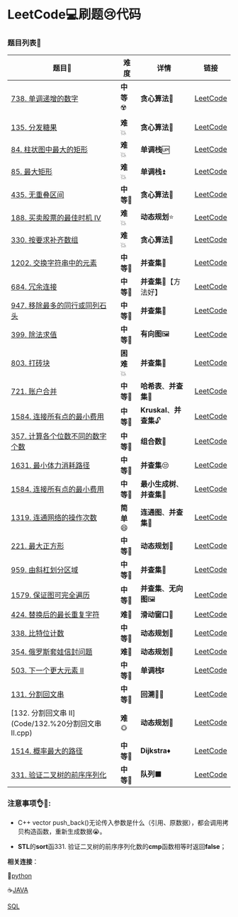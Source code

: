 # LeetCode:computer:刷题:cry:代码



### 题目列表:page_facing_up:

| 题目:card_index:                                             | 难度                     | 详情                                   | 链接                                                         |
| ------------------------------------------------------------ | ------------------------ | -------------------------------------- | ------------------------------------------------------------ |
| [738. 单调递增的数字](Code/738.%20单调递增的数字.cpp)        | **中等**:radioactive:    | **贪心算法**:bear:                     | [LeetCode](https://leetcode-cn.com/problems/monotone-increasing-digits/) |
| [135. 分发糖果](Code/135.%20分发糖果.cpp)                    | **难**:boom:             | **贪心算法**:bear:                     | [LeetCode](https://leetcode-cn.com/problems/candy/submissions/) |
| [84. 柱状图中最大的矩形](Code/84.%20柱状图中最大的矩形.cpp)  | **难**:boom:             | **单调栈**:up:                         | [LeetCode](https://leetcode-cn.com/problems/largest-rectangle-in-histogram/) |
| [85. 最大矩形](Code/85.%20最大矩形.cpp)                      | **难**:boom:             | **单调栈**:arrow_double_up:            | [LeetCode](https://leetcode-cn.com/problems/maximal-rectangle/) |
| [435. 无重叠区间](Code/435.%20无重叠区间.cpp)                | **中等**:low_brightness: | **贪心算法**:bear:                     | [LeetCode](https://leetcode-cn.com/problems/non-overlapping-intervals/) |
| [188. 买卖股票的最佳时机 IV](Code/188.%20买卖股票的最佳时机%20IV.cpp) | **难**:boom:             | **动态规划**:star:                     | [LeetCode](https://leetcode-cn.com/problems/best-time-to-buy-and-sell-stock-iv/submissions/) |
| [330. 按要求补齐数组](Code/330.%20按要求补齐数组.cpp)        | **难**:boom:             | **贪心算法**:bear:                     | [LeetCode](https://leetcode-cn.com/problems/patching-array/) |
| [1202. 交换字符串中的元素](Code/1202.%20交换字符串中的元素.cpp) | **中等**:low_brightness: | **并查集**:unicorn:                    | [LeetCode](https://leetcode-cn.com/problems/smallest-string-with-swaps/) |
| [684. 冗余连接](Code/684.%20冗余连接.cpp)                    | **中等**:low_brightness: | **并查集**:unicorn:【方法好】          | [LeetCode](https://leetcode-cn.com/problems/redundant-connection/) |
| [947. 移除最多的同行或同列石头](Code/947.%20移除最多的同行或同列石头.cpp) | **中等**:low_brightness: | **并查集**:unicorn:                    | [LeetCode](https://leetcode-cn.com/problems/most-stones-removed-with-same-row-or-column/) |
| [399. 除法求值](Code/399.%20除法求值.cpp)                    | **中等**:low_brightness: | **有向图**:framed_picture:             | [LeetCode](https://leetcode-cn.com/problems/evaluate-division/submissions/) |
| [803. 打砖块](Code/803.%20打砖块.cpp)                        | **困难**:boom:           | **并查集**:unicorn:                    | [LeetCode](https://leetcode-cn.com/problems/bricks-falling-when-hit/submissions/) |
| [721. 账户合并](Code/721.%20账户合并.cpp)                    | **中等**:low_brightness: | **哈希表**、**并查集**:unicorn:        | [LeetCode](https://leetcode-cn.com/problems/accounts-merge/) |
| [1584. 连接所有点的最小费用](Code/1584.%20连接所有点的最小费用.cpp) | **中等**:low_brightness: | **Kruskal**、**并查集**:unlock:        | [LeetCode](https://leetcode-cn.com/problems/min-cost-to-connect-all-points/) |
| [357. 计算各个位数不同的数字个数](Code/1584.%20连接所有点的最小费用.cpp) | **中等**:low_brightness: | **组合数**:nut_and_bolt:               | [LeetCode](https://leetcode-cn.com/problems/count-numbers-with-unique-digits) |
| [1631. 最小体力消耗路径](1631.%20最小体力消耗路径.cpp)       | **中等**:low_brightness: | **并查集**:unamused:                   | [LeetCode](https://leetcode-cn.com/problems/path-with-minimum-effort/submissions/) |
| [1584. 连接所有点的最小费用](Code/1584.%20连接所有点的最小费用.cpp) | **中等**:low_brightness: | **最小生成树**、**并查集**:unicorn:    | [LeetCode](https://leetcode-cn.com/problems/find-critical-and-pseudo-critical-edges-in-minimum-spanning-tree/) |
| [1319. 连通网络的操作次数](Code/1319.%20连通网络的操作次数.cpp) | **简单**:smile:          | **连通图**、**并查集**:unicorn:        | [LeetCode](https://leetcode-cn.com/problems/number-of-operations-to-make-network-connected/) |
| [221. 最大正方形](Code/221.%20最大正方形.cpp)                | **中等**:low_brightness: | **动态规划**:bear:                     | [LeetCode](https://leetcode-cn.com/problems/maximal-square/submissions/) |
| [959. 由斜杠划分区域](Code/959.%20由斜杠划分区域.cpp)        | **中等**:low_brightness: | **并查集**:unicorn:                    | [LeetCode](https://leetcode-cn.com/problems/regions-cut-by-slashes/) |
| [1579. 保证图可完全遍历](Code/1579.%20保证图可完全遍历.cpp)  | **中等**:low_brightness: | **并查集**、**无向图**:framed_picture: | [LeetCode](https://leetcode-cn.com/problems/remove-max-number-of-edges-to-keep-graph-fully-traversable/) |
| [424. 替换后的最长重复字符](Code/424.%20替换后的最长重复字符.cpp) | **难**:low_brightness:   | **滑动窗口**:wine_glass:               | [LeetCode](https://leetcode-cn.com/problems/longest-repeating-character-replacement/) |
| [338. 比特位计数](Code/338.%20比特位计数.cpp)                | **中等**:low_brightness: | **动态规划**:bear:                     | [LeetCode](https://leetcode-cn.com/problems/counting-bits/)  |
| [354. 俄罗斯套娃信封问题](Code/354.%20俄罗斯套娃信封问题.cpp) | **难**:low_brightness:   | **动态规划**:bear:                     | [LeetCode](https://leetcode-cn.com/problems/russian-doll-envelopes/) |
| [503. 下一个更大元素 II](Code/503.%20下一个更大元素%20II.cpp) | **中等**:low_brightness: | **单调栈**:arrow_double_down:          | [LeetCode](https://leetcode-cn.com/problems/next-greater-element-ii/submissions/) |
| [131. 分割回文串](Code/131.分割回文串.cpp)                   | **中等**:low_brightness: | **回溯**:man_playing_water_polo:       | [LeetCode](https://leetcode-cn.com/problems/palindrome-partitioning/) |
| [132. 分割回文串 II](Code/132.%20分割回文串 II.cpp)          | **难**:sun_with_face:    | **动态规划**:bear:                     | [LeetCode](https://leetcode-cn.com/problems/palindrome-partitioning-ii/) |
| [1514. 概率最大的路径](1514.%20概率最大的路径.cpp)           | **中等**:low_brightness: | **Dijkstra**:diamonds:                 | [LeetCode](https://leetcode-cn.com/problems/path-with-maximum-probability/) |
| [331. 验证二叉树的前序序列化](Code/331.%20验证二叉树的前序序列化.cpp) | **中等**:low_brightness: | **队列**:black_large_square:           | [LeetCode](https://leetcode-cn.com/problems/verify-preorder-serialization-of-a-binary-tree/) |



### 注意事项:ok_hand::eyes::

* C++ vector push_back()无论传入参数是什么（引用、原数据），都会调用拷贝构造函数，重新生成数据:sob:。​

* **STL**的**sort**函331. 验证二叉树的前序序列化数的**cmp**函数相等时返回**false**；

    

**相关连接**：

:snake:[python](https://github.com/baowj-678/python/tree/master/LeetCode)

:coffee:[JAVA](https://github.com/baowj-678/JAVA/tree/master/Leet_Code)

[SQL](https://github.com/baowj-678/python/tree/master/LeetCode/SQL)